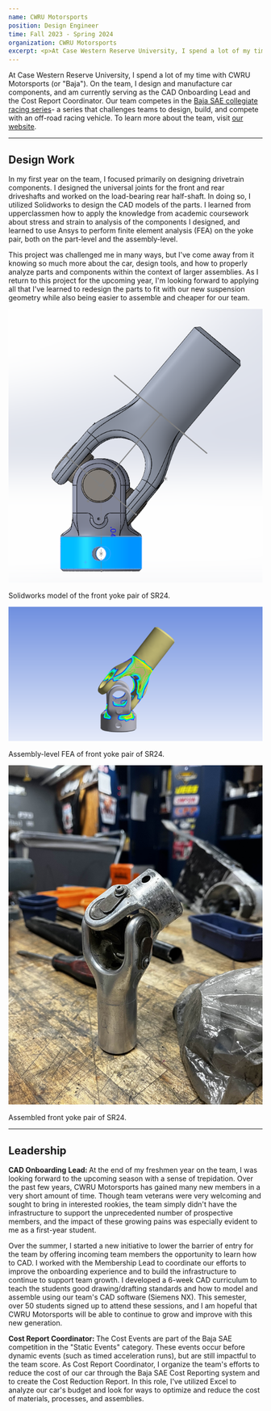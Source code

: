 ```yaml
---
name: CWRU Motorsports
position: Design Engineer
time: Fall 2023 - Spring 2024
organization: CWRU Motorsports
excerpt: <p>At Case Western Reserve University, I spend a lot of my time with CWRU Motorsports (or "Baja"). On the team, I design and manufacture car components, and am currently serving as the CAD Onboarding Lead and the Cost Report Coordinator. Our team competes in the <a title="Baja SAE" href="bajasae.net">Baja SAE collegiate racing series</a>- a series that challenges teams to design, build, and compete with an off-road racing vehicle. To learn more about the team, visit <a title="CWRU Motorsports" href="https://cwrumotorsports.com/">our website</a>.</p>
---
```

<p>At Case Western Reserve University, I spend a lot of my time with CWRU Motorsports (or "Baja"). On the team, I design and manufacture car components, and am currently serving as the CAD Onboarding Lead and the Cost Report Coordinator. Our team competes in the <a title="Baja SAE" href="bajasae.net">Baja SAE collegiate racing series</a>- a series that challenges teams to design, build, and compete with an off-road racing vehicle. To learn more about the team, visit <a title="CWRU Motorsports" href="https://cwrumotorsports.com/">our website</a>.</p>

<hr />
<h2>Design Work</h2>
<p>In my first year on the team, I focused primarily on designing drivetrain components. I designed the universal joints for the front and rear driveshafts and worked on the load-bearing rear half-shaft. In doing so, I utilized Solidworks to design the CAD models of the parts. I learned from upperclassmen how to apply the knowledge from academic coursework about stress and strain to analysis of the components I designed, and learned to use Ansys to perform finite element analysis (FEA) on the yoke pair, both on the part-level and the assembly-level.</p>
<p>This project was challenged me in many ways, but I've come away from it knowing so much more about the car, design tools, and how to properly analyze parts and components within the context of larger assemblies. As I return to this project for the upcoming year, I'm looking forward to applying all that I've learned to redesign the parts to fit with our new suspension geometry while also being easier to assemble and cheaper for our team.</p>
<div class="proj-photo-wrapper">
  <div class="proj-photo">
    <img src="../assets/images/yonik cad.png" alt="Yoke CAD" style="place-self: center;">
    <p> Solidworks model of the front yoke pair of SR24. </p>  
  </div>
  
  <div class="proj-photo">
    <img src="../assets/images/fea yonk!.png" alt="Yoke CAD" style="place-self: center;">
    <p> Assembly-level FEA of front yoke pair of SR24. </p>  
  </div>
  
  <div class="proj-photo">
    <img src="../assets/images/yonk.jpg" alt="Yoke CAD" style="place-self: center;">
    <p> Assembled front yoke pair of SR24. </p>  
  </div>

</div>
<hr />
<h2>Leadership</h2>
<p><strong>CAD Onboarding</strong> <strong>Lead: </strong>At the end of my freshmen year on the team, I was looking forward to the upcoming season with a sense of trepidation. Over the past few years, CWRU Motorsports has gained many new members in a very short amount of time. Though team veterans were very welcoming and sought to bring in interested rookies, the team simply didn't have the infrastructure to support the unprecedented number of prospective members, and the impact of these growing pains was especially evident to me as a first-year student.</p>
<p>Over the summer, I started a new initiative to lower the barrier of entry for the team by offering incoming team members the opportunity to learn how to CAD. I worked with the Membership Lead to coordinate our efforts to improve the onboarding experience and to build the infrastructure to continue to support team growth. I developed a 6-week CAD curriculum to teach the students good drawing/drafting standards and how to model and assemble using our team's CAD software (Siemens NX). This semester, over 50 students signed up to attend these sessions, and I am hopeful that CWRU Motorsports will be able to continue to grow and improve with this new generation.&nbsp;</p>
<p><strong>Cost Report Coordinator: </strong>The Cost Events are part of the Baja SAE competition in the "Static Events" category. These events occur before dynamic events (such as timed acceleration runs), but are still impactful to the team score. As Cost Report Coordinator, I organize the team's efforts to reduce the cost of our car through the Baja SAE Cost Reporting system and to create the Cost Reduction Report. In this role, I've utilized Excel to analyze our car's budget and look for ways to optimize and reduce the cost of materials, processes, and assemblies.</p>
